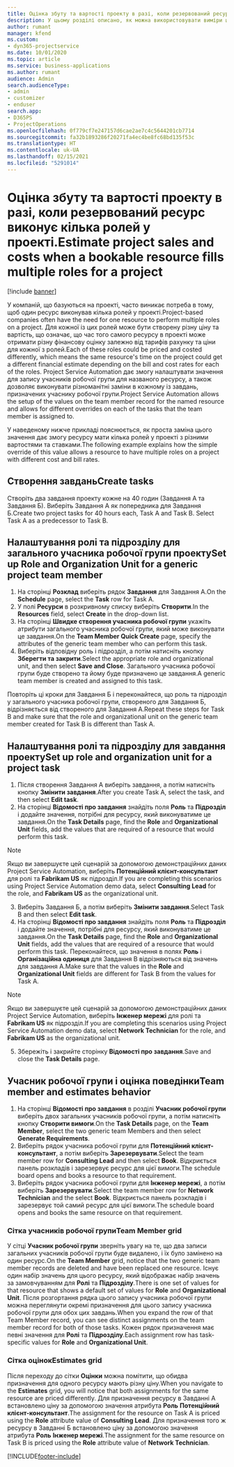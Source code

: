 ```yaml
---
title: Оцінка збуту та вартості проекту в разі, коли резервований ресурс виконує кілька ролей у проекті.
description: У цьому розділі описано, як можна використовувати виміри ціноутворення для підтримки ціноутворення та кошторисних оцінок для ресурсу, який виконує кілька ролей у проекті.
author: rumant
manager: kfend
ms.custom:
- dyn365-projectservice
ms.date: 10/01/2020
ms.topic: article
ms.service: business-applications
ms.author: rumant
audience: Admin
search.audienceType:
- admin
- customizer
- enduser
search.app:
- D365PS
- ProjectOperations
ms.openlocfilehash: 0f779cf7e247157d6cae2ae7c4c5644201cb7714
ms.sourcegitcommit: fa32b1893286f20271fa4ec4be8fc68bd135f53c
ms.translationtype: HT
ms.contentlocale: uk-UA
ms.lasthandoff: 02/15/2021
ms.locfileid: "5291014"
---
```

# <a name="estimate-project-sales-and-costs-when-a-bookable-resource-fills-multiple-roles-for-a-project"></a><span data-ttu-id="28a13-103">Оцінка збуту та вартості проекту в разі, коли резервований ресурс виконує кілька ролей у проекті.</span><span class="sxs-lookup"><span data-stu-id="28a13-103">Estimate project sales and costs when a bookable resource fills multiple roles for a project</span></span> 

[!include [banner](../includes/psa-now-project-operations.md)]

<span data-ttu-id="28a13-104">У компаній, що базуються на проекті, часто виникає потреба в тому, щоб один ресурс виконував кілька ролей у проекті.</span><span class="sxs-lookup"><span data-stu-id="28a13-104">Project-based companies often have the need for one resource to perform multiple roles on a project.</span></span> <span data-ttu-id="28a13-105">Для кожної із цих ролей може бути створену різну ціну та вартість, що означає, що час того самого ресурсу в проекті може отримати різну фінансову оцінку залежно від тарифів рахунку та ціни для кожної з ролей.</span><span class="sxs-lookup"><span data-stu-id="28a13-105">Each of these roles could be priced and costed differently, which means the same resource's time on the project could get a different financial estimate depending on the bill and cost rates for each of the roles.</span></span> <span data-ttu-id="28a13-106">Project Service Automation дає змогу налаштувати значення для запису учасників робочої групи для названого ресурсу, а також дозволяє виконувати різноманітні заміни в кожному із завдань, призначених учаснику робочої групи.</span><span class="sxs-lookup"><span data-stu-id="28a13-106">Project Service Automation allows the setup of the values on the team member record for the named resource and allows for different overrides on each of the tasks that the team member is assigned to.</span></span>

<span data-ttu-id="28a13-107">У наведеному нижче прикладі пояснюється, як проста заміна цього значення дає змогу ресурсу мати кілька ролей у проекті з різними вартостями та ставками.</span><span class="sxs-lookup"><span data-stu-id="28a13-107">The following example  explains how the simple override of this value allows a resource to have multiple roles on a project with different cost and bill rates.</span></span>

## <a name="create-tasks"></a><span data-ttu-id="28a13-108">Створення завдань</span><span class="sxs-lookup"><span data-stu-id="28a13-108">Create tasks</span></span>
<span data-ttu-id="28a13-109">Створіть два завдання проекту кожне на 40 годин (Завдання А та Завдання Б). Виберіть Завдання А як попередника для Завдання Б.</span><span class="sxs-lookup"><span data-stu-id="28a13-109">Create two project tasks for 40 hours each, Task A and Task B. Select Task A as a predecessor to Task B.</span></span>

## <a name="set-up-role-and-organization-unit-for-a-generic-project-team-member"></a><span data-ttu-id="28a13-110">Налаштування ролі та підрозділу для загального учасника робочої групи проекту</span><span class="sxs-lookup"><span data-stu-id="28a13-110">Set up Role and Organization Unit for a generic project team member</span></span>

1. <span data-ttu-id="28a13-111">На сторінці **Розклад** виберіть рядок **Завдання** для Завдання А.</span><span class="sxs-lookup"><span data-stu-id="28a13-111">On the **Schedule** page, select the **Task** row for Task A.</span></span> 
2. <span data-ttu-id="28a13-112">У полі **Ресурси** в розкривному списку виберіть **Створити**.</span><span class="sxs-lookup"><span data-stu-id="28a13-112">In the **Resources** field, select **Create** in the drop-down list.</span></span>
3. <span data-ttu-id="28a13-113">На сторінці **Швидке створення учасника робочої групи** укажіть атрибути загального учасника робочої групи, який може виконувати це завдання.</span><span class="sxs-lookup"><span data-stu-id="28a13-113">On the **Team Member Quick Create** page, specify the attributes of the generic team member who can perform this task.</span></span>
4. <span data-ttu-id="28a13-114">Виберіть відповідну роль і підрозділ, а потім натисніть кнопку **Зберегти та закрити**.</span><span class="sxs-lookup"><span data-stu-id="28a13-114">Select the appropriate role and organizational unit, and then select **Save and Close**.</span></span> <span data-ttu-id="28a13-115">Загального учасника робочої групи буде створено та йому буде призначено це завдання.</span><span class="sxs-lookup"><span data-stu-id="28a13-115">A generic team member is created and assigned to this task.</span></span> 

<span data-ttu-id="28a13-116">Повторіть ці кроки для Завдання Б і переконайтеся, що роль та підрозділ у загального учасника робочої групи, створеного для Завдання Б, відрізняється від створеного для Завдання А.</span><span class="sxs-lookup"><span data-stu-id="28a13-116">Repeat these steps for Task B and make sure that the role and organizational unit on the generic team member created for Task B is different than Task A.</span></span> 

## <a name="set-up-role-and-organization-unit-for-a-project-task"></a><span data-ttu-id="28a13-117">Налаштування ролі та підрозділу для завдання проекту</span><span class="sxs-lookup"><span data-stu-id="28a13-117">Set up role and organization unit for a project task</span></span>

1. <span data-ttu-id="28a13-118">Після створення Завдання А виберіть завдання, а потім натисніть кнопку **Змінити завдання**.</span><span class="sxs-lookup"><span data-stu-id="28a13-118">After you create Task A, select the task, and then select **Edit task**.</span></span>
2. <span data-ttu-id="28a13-119">На сторінці **Відомості про завдання** знайдіть поля **Роль** та **Підрозділ** і додайте значення, потрібні для ресурсу, який виконуватиме це завдання.</span><span class="sxs-lookup"><span data-stu-id="28a13-119">On the **Task Details** page, find the **Role** and **Organizational Unit** fields, add the values that are required of a resource that would perform this task.</span></span> 

  > [!NOTE]
  > <span data-ttu-id="28a13-120">Якщо ви завершуєте цей сценарій за допомогою демонстраційних даних Project Service Automation, виберіть **Потенційний клієнт-консультант** для ролі та **Fabrikam US** як підрозділ.</span><span class="sxs-lookup"><span data-stu-id="28a13-120">If you are completing this scenarios using Project Service Automation demo data, select **Consulting Lead** for the role, and **Fabrikam US** as the organizational unit.</span></span>

3. <span data-ttu-id="28a13-121">Виберіть Завдання Б, а потім виберіть **Змінити завдання**.</span><span class="sxs-lookup"><span data-stu-id="28a13-121">Select Task B and then select **Edit task**.</span></span>
4. <span data-ttu-id="28a13-122">На сторінці **Відомості про завдання** знайдіть поля **Роль** та **Підрозділ** і додайте значення, потрібні для ресурсу, який виконуватиме це завдання.</span><span class="sxs-lookup"><span data-stu-id="28a13-122">On the **Task Details** page, find the **Role** and **Organizational Unit** fields, add the values that are required of a resource that would perform this task.</span></span> <span data-ttu-id="28a13-123">Переконайтеся, що значення в полях **Роль** і **Організаційна одиниця** для Завдання B відрізняються від  значень для завдання A.</span><span class="sxs-lookup"><span data-stu-id="28a13-123">Make sure that the values in the **Role** and **Organizational Unit** fields are different for Task B from the values for Task A.</span></span> 

  > [!NOTE]
  > <span data-ttu-id="28a13-124">Якщо ви завершуєте цей сценарій за допомогою демонстраційних даних Project Service Automation, виберіть **Інженер мережі** для ролі та **Fabrikam US** як підрозділ.</span><span class="sxs-lookup"><span data-stu-id="28a13-124">If you are completing this scenarios using Project Service Automation demo data, select **Network Technician** for the role, and **Fabrikam US** as the organizational unit.</span></span>

5. <span data-ttu-id="28a13-125">Збережіть і закрийте сторінку **Відомості про завдання**.</span><span class="sxs-lookup"><span data-stu-id="28a13-125">Save and close the **Task Details** page.</span></span> 

## <a name="team-member-and-estimates-behavior"></a><span data-ttu-id="28a13-126">Учасник робочої групи і оцінка поведінки</span><span class="sxs-lookup"><span data-stu-id="28a13-126">Team member and estimates behavior</span></span> 

1. <span data-ttu-id="28a13-127">На сторінці **Відомості про завдання** в розділі **Учасник робочої групи** виберіть двох загальних учасників робочої групи, а потім натисніть кнопку **Створити вимоги**.</span><span class="sxs-lookup"><span data-stu-id="28a13-127">On the **Task Details** page, on the **Team Member**, select the two generic team Members and then select **Generate Requirements**.</span></span> 
2. <span data-ttu-id="28a13-128">Виберіть рядок учасника робочої групи для **Потенційний клієнт-консультант**, а потім виберіть **Зарезервувати**.</span><span class="sxs-lookup"><span data-stu-id="28a13-128">Select the team member row for **Consulting Lead** and then select **Book**.</span></span> <span data-ttu-id="28a13-129">Відкриється панель розкладів і зарезервує ресурс для цієї вимоги.</span><span class="sxs-lookup"><span data-stu-id="28a13-129">The schedule board opens and books a resource to that requirement.</span></span>
3. <span data-ttu-id="28a13-130">Виберіть рядок учасника робочої групи для **Інженер мережі**, а потім виберіть **Зарезервувати**.</span><span class="sxs-lookup"><span data-stu-id="28a13-130">Select the team member row for **Network Technician** and the select **Book**.</span></span> <span data-ttu-id="28a13-131">Відкриється панель розкладів і зарезервує той самий ресурс для цієї вимоги.</span><span class="sxs-lookup"><span data-stu-id="28a13-131">The schedule board opens and books the same resource on that requirement.</span></span>

### <a name="team-member-grid"></a><span data-ttu-id="28a13-132">Сітка учасників робочої групи</span><span class="sxs-lookup"><span data-stu-id="28a13-132">Team Member grid</span></span> 
<span data-ttu-id="28a13-133">У сітці **Учасник робочої групи** зверніть увагу на те, що два записи загальних учасників робочої групи буде видалено, і їх було замінено на один ресурс.</span><span class="sxs-lookup"><span data-stu-id="28a13-133">On the **Team Member** grid, notice that the two generic team member records are deleted and have been replaced one resource.</span></span> <span data-ttu-id="28a13-134">Існує один набір значень для цього ресурсу, який відображає набір значень за замовчуванням для **Ролі** та **Підрозділу**.</span><span class="sxs-lookup"><span data-stu-id="28a13-134">There is one set of values for that resource that shows a default set of values for **Role** and **Organizational Unit**.</span></span>
<span data-ttu-id="28a13-135">Після розгортання рядка цього запису учасника робочої групи можна переглянути окремі призначення для цього запису учасника робочої групи для обох цих завдань.</span><span class="sxs-lookup"><span data-stu-id="28a13-135">When you expand the row of that Team Member record, you can see distinct assignments on the team member record for both of those tasks.</span></span> <span data-ttu-id="28a13-136">Кожен рядок призначення має певні значення для **Ролі** та **Підрозділу**.</span><span class="sxs-lookup"><span data-stu-id="28a13-136">Each assignment row has task-specific values for **Role** and **Organizational Unit**.</span></span> 

### <a name="estimates-grid"></a><span data-ttu-id="28a13-137">Сітка оцінок</span><span class="sxs-lookup"><span data-stu-id="28a13-137">Estimates grid</span></span> 
<span data-ttu-id="28a13-138">Після переходу до сітки **Оцінки** можна помітити, що обидва призначення для одного ресурсу мають різну ціну.</span><span class="sxs-lookup"><span data-stu-id="28a13-138">When you navigate to the **Estimates** grid, you will notice that both assignments for the same resource are priced differently.</span></span>
<span data-ttu-id="28a13-139">Для призначення ресурсу в Завданні А встановлено ціну за допомогою значення атрибута **Роль** **Потенційний клієнт-консультант**.</span><span class="sxs-lookup"><span data-stu-id="28a13-139">The assignment for the resource on Task A is priced using the **Role** attribute value of **Consulting Lead**.</span></span> <span data-ttu-id="28a13-140">Для призначення того ж ресурсу в Завданні Б встановлено ціну за допомогою значення атрибута **Роль** **Інженер мережі**.</span><span class="sxs-lookup"><span data-stu-id="28a13-140">The assignment for the same resource on Task B is priced using the **Role** attribute value of **Network Technician**.</span></span>



[!INCLUDE[footer-include](../includes/footer-banner.md)]